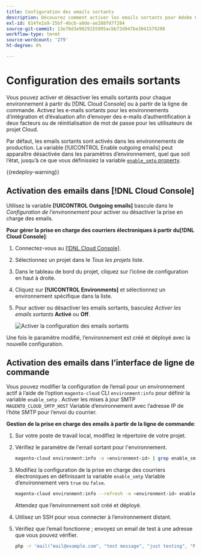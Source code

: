 ```yaml
---
title: Configuration des emails sortants
description: Découvrez comment activer les emails sortants pour Adobe Commerce sur l’infrastructure cloud.
exl-id: 814fe2a9-15bf-4bcb-a8de-ae288fd7f284
source-git-commit: 13e76d3e9829155995acbb72d947be3041579298
workflow-type: tm+mt
source-wordcount: '279'
ht-degree: 0%

---
```


# Configuration des emails sortants

Vous pouvez activer et désactiver les emails sortants pour chaque environnement à partir du [!DNL Cloud Console] ou à partir de la ligne de commande. Activez les e-mails sortants pour les environnements d’intégration et d’évaluation afin d’envoyer des e-mails d’authentification à deux facteurs ou de réinitialisation de mot de passe pour les utilisateurs de projet Cloud.

Par défaut, les emails sortants sont activés dans les environnements de production. La variable [!UICONTROL Enable outgoing emails] peut apparaître désactivée dans les paramètres d’environnement, quel que soit l’état, jusqu’à ce que vous définissiez la variable [`enable_smtp` property](#enable-emails-in-the-cli).

{{redeploy-warning}}

## Activation des emails dans [!DNL Cloud Console]

Utilisez la variable **[!UICONTROL Outgoing emails]** bascule dans le _Configuration de l’environnement_ pour activer ou désactiver la prise en charge des emails.

**Pour gérer la prise en charge des courriers électroniques à partir du[!DNL Cloud Console]**:

1. Connectez-vous au [[!DNL Cloud Console]](https://console.adobecommerce.com).
1. Sélectionnez un projet dans le _Tous les projets_ liste.
1. Dans le tableau de bord du projet, cliquez sur l’icône de configuration en haut à droite.
1. Cliquez sur **[!UICONTROL Environments]** et sélectionnez un environnement spécifique dans la liste.
1. Pour activer ou désactiver les emails sortants, basculez _Activer les emails sortants_ **Activé** ou **Off**.

   ![Activer la configuration des emails sortants](../../assets/outgoing-emails.png)

Une fois le paramètre modifié, l’environnement est créé et déployé avec la nouvelle configuration.

## Activation des emails dans l’interface de ligne de commande

Vous pouvez modifier la configuration de l’email pour un environnement actif à l’aide de l’option `magento-cloud` CLI `environment:info` pour définir la variable `enable_smtp` . Activer les mises à jour SMTP `MAGENTO_CLOUD_SMTP_HOST` Variable d’environnement avec l’adresse IP de l’hôte SMTP pour l’envoi du courrier.

**Gestion de la prise en charge des emails à partir de la ligne de commande**:

1. Sur votre poste de travail local, modifiez le répertoire de votre projet.

1. Vérifiez le paramètre de l&#39;email sortant pour l&#39;environnement.

   ```bash
   magento-cloud environment:info -e <environment-id> | grep enable_smtp
   ```

1. Modifiez la configuration de la prise en charge des courriers électroniques en définissant la variable `enable_smtp` Variable d’environnement vers `true` ou `false`.

   ```bash
   magento-cloud environment:info --refresh -e <environment-id> enable_smtp true
   ```

   Attendez que l’environnement soit créé et déployé.

1. Utilisez un SSH pour vous connecter à l’environnement distant.

1. Vérifiez que l’email fonctionne ; envoyez un email de test à une adresse que vous pouvez vérifier.

   ```bash
   php -r 'mail("mail@example.com", "test message", "just testing", "From: tester@example.com");'
   ```
